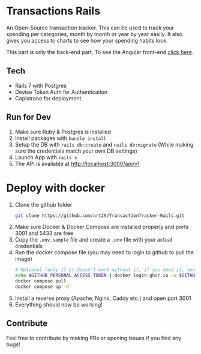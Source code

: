 # Transactions Rails

An Open-Source transaction tracker. This can be used to track your spending per categories, month by month or year by year easily. It also gives you access to charts to see how your spending habits look.

This part is only the back-end part. To see the Angular front-end [click here](https://github.com/art29/TransactionTracker-Angular).

## Tech
- Rails 7 with Postgres
- Devise Token Auth for Authentication
- Capistrano for deployment

## Run for Dev
1. Make sure Ruby & Postgres is installed
2. Install packages with `bundle install`
3. Setup the DB with `rails db:create` and `rails db:migrate` (While making sure the credentials match your own DB settings)
4. Launch App with `rails s`
5. The API is available at [http://localhost:3000/api/v1](http://localhost:3000/api/v1)

# Deploy with docker
1. Clone the github folder
    ```bash
    git clone https://github.com/art29/TransactionTracker-Rails.git
    ```
2. Make sure Docker & Docker Compose are installed properly and ports 3001 and 5433 are free
3. Copy the `.env.sample` file and create a `.env` file with your actual credentials
4. Run the docker compose file (you may need to login to github to pull the image)
    ```bash
   # Optional (only if it doesn't work without it, if you need it, you'll need a Github Personal Access Token)
   echo $GITHUB_PERSONAL_ACCESS_TOKEN | docker login ghcr.io -u $GITHUB_USERNAME --password-stdin
   docker compose pull
   docker compose up -d
    ```
5. Install a reverse proxy (Apache, Nginx, Caddy etc.) and open port 3001
6. Everything should now be working!

## Contribute
Feel free to contribute by making PRs or opening issues if you find any bugs!
